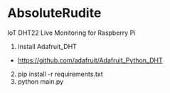 # AbsoluteRudite

IoT DHT22 Live Monitoring for Raspberry Pi

1. Install Adafruit_DHT
  - https://github.com/adafruit/Adafruit_Python_DHT
2. pip install -r requirements.txt
3. python main.py